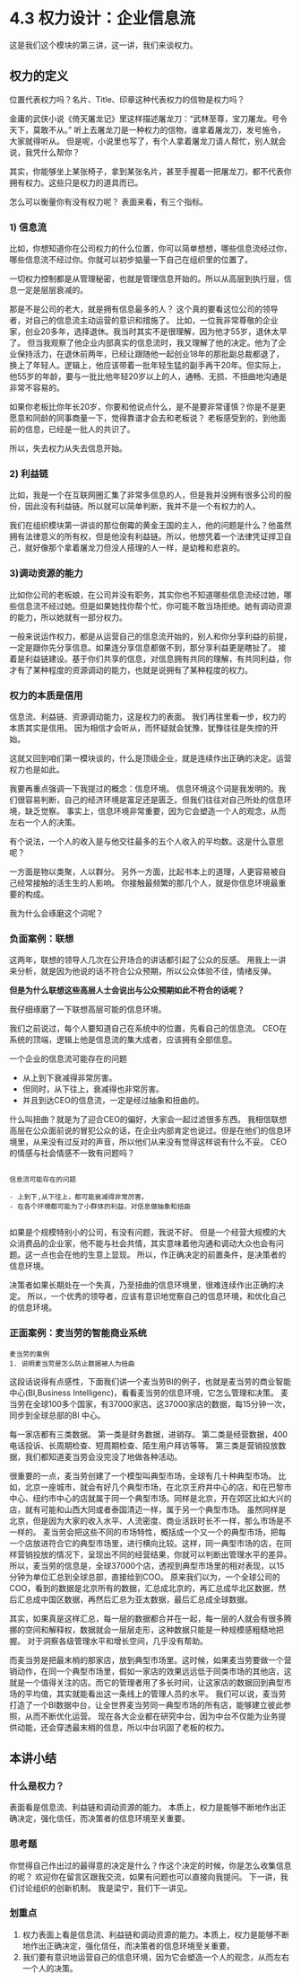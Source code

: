 # 4.3 权力设计：企业信息流

这是我们这个模块的第三讲，这一讲，我们来谈权力。

## 权力的定义

位置代表权力吗？名片、Title、印章这种代表权力的信物是权力吗？

金庸的武侠小说《倚天屠龙记》里这样描述屠龙刀：“武林至尊，宝刀屠龙。号令天下，莫敢不从。”
听上去屠龙刀是一种权力的信物，谁拿着屠龙刀，发号施令，大家就得听从。
但是呢，小说里也写了，有个人拿着屠龙刀请人帮忙，别人就会说，我凭什么帮你？

其实，你能够坐上某张椅子，拿到某张名片，甚至手握着一把屠龙刀，都不代表你拥有权力。这些只是权力的道具而已。

怎么可以衡量你有没有权力呢？
表面来看，有三个指标。

### 1) 信息流

比如，你想知道你在公司权力的什么位置，你可以简单想想，哪些信息流经过你，哪些信息流不经过你。你就可以初步掂量一下自己在组织里的位置了。

一切权力控制都是从管理秘密，也就是管理信息开始的。所以从高层到执行层，信息一定是层层衰减的。

那是不是公司的老大，就是拥有信息最多的人？
这个真的要看这位公司的领导者，对自己的信息流主动运营的意识和措施了。
比如，一位我非常尊敬的企业家，创业20多年，选择退休。我当时其实不是很理解，因为他才55岁，退休太早了。
但当我观察了他企业内部真实的信息流时，我又理解了他的决定。他为了企业保持活力，在退休前两年，已经让跟随他一起创业18年的那批副总裁都退了，换上了年轻人。逻辑上，他应该带着一批年轻生猛的副手再干20年。但实际上，他55岁的年龄，要与一批比他年轻20岁以上的人，通畅、无损、不扭曲地沟通是非常不容易的。

如果你老板比你年长20岁，你要和他说点什么，是不是要非常谨慎？你是不是更愿意和同龄的同事商量一下，觉得靠谱才会去和老板说？
老板感受到的，到他面前的信息，已经是一批人的共识了。

所以，失去权力从失去信息开始。

### 2) 利益链

比如，我是一个在互联网圈汇集了非常多信息的人，但是我并没拥有很多公司的股份，因此没有利益链。所以就可以简单判断，我并不是一个有权力的人。

我们在组织模块第一讲谈的那位倒霉的黄金王国的主人，他的问题是什么？他虽然拥有法律意义的所有权，但是他没有利益链。所以，他想凭着一个法律凭证捍卫自己，就好像那个拿着屠龙刀但没人搭理的人一样，是幼稚和悲哀的。

### 3)调动资源的能力

比如你公司的老板娘，在公司并没有职务，其实你也不知道哪些信息流经过她，哪些信息流不经过她。但是如果她找你帮个忙，你可能不敢当场拒绝。她有调动资源的能力，所以她就有一部分权力。

一般来说运作权力，都是从运营自己的信息流开始的，别人和你分享利益的前提，一定是跟你先分享信息。如果连分享信息都做不到，那分享利益更是瞎扯了。
接着是利益链建设。基于你们共享的信息，对信息拥有共同的理解，有共同利益，你才有了某种程度的资源调动的能力，也就是说拥有了某种程度的权力。

### 权力的本质是信用

信息流、利益链、资源调动能力，这是权力的表面。
我们再往里看一步，权力的本质其实是信用。
因为相信才会听从，而怀疑就会犹豫，犹豫往往是失控的开始。

这就又回到咱们第一模块谈的，什么是顶级企业，就是连续作出正确的决定。运营权力也是如此。

我要再重点强调一下我提过的概念：信息环境。
信息环境这个词是我发明的。我们很容易判断，自己的经济环境是富足还是匮乏。但我们往往对自己所处的信息环境，缺乏觉察。
事实上，信息环境非常重要，因为它会塑造一个人的观念，从而左右一个人的决策。

有个说法，一个人的收入是与他交往最多的五个人收入的平均数。这是什么意思呢？

一方面是物以类聚，人以群分。
另外一方面，比起书本上的道理，人更容易被自己经常接触的活生生的人影响。
你接触最频繁的那几个人，就是你信息环境最重要的构成。

我为什么会琢磨这个词呢？

### 负面案例：联想

这两年，联想的领导人几次在公开场合的讲话都引起了公众的反感。
用我上一讲来分析，就是因为他说的话不符合公众预期，所以公众体验不佳，情绪反弹。

**但是为什么联想这些高层人士会说出与公众预期如此不符合的话呢？**

我仔细琢磨了一下联想高层可能的信息环境。

我们之前说过，每个人要知道自己在系统中的位置，先看自己的信息流。
CEO在系统的顶端，逻辑上他是信息流的集大成者，应该拥有全部信息。

一个企业的信息流可能存在的问题

- 从上到下衰减得非常厉害。
- 但同时，从下往上，衰减得也非常厉害。
- 并且到达CEO的信息流，一定是经过抽象和扭曲的。

什么叫扭曲？就是为了迎合CEO的偏好，大家会一起过滤很多东西。
我相信联想高层在公众面前说的冒犯公众的话，在企业内部肯定也说过。但是在他们的信息环境里，从来没有过反对的声音，所以他们从来没有觉得这样说有什么不妥。
CEO的情感与社会情感不一致有问题吗？
  
```note

信息流可能存在的问题

- 上到下,从下往上，都可能衰减得非常厉害。
- 在各个环境都可能为了小群体的利益，对信息做抽象和扭曲
  
```

如果是个规模特别小的公司，有没有问题，我说不好。
但是一个经营大规模的大众消费品的企业家，他不能与社会共情，其实意味着他沟通和调动大众也会有问题。这一点也会在他的生意上显现。
所以，作正确决定的前置条件，是决策者的信息环境。

决策者如果长期处在一个失真，乃至扭曲的信息环境里，很难连续作出正确的决定。
所以，一个优秀的领导者，应该有意识地觉察自己的信息环境，和优化自己的信息环境。

### 正面案例：麦当劳的智能商业系统

```note
麦当劳的案例
1. 说明麦当劳是怎么防止数据被人为扭曲

```
这段话说得有点感性，下面我们讲一个麦当劳BI的例子，也就是麦当劳的商业智能中心(BI,Business Intelligenc)，看看麦当劳的信息环境，它怎么管理和决策。
麦当劳在全球100多个国家，有37000家店。这37000家店的数据，每15分钟一次，同步到全球总部的BI 中心。

每一家店都有三类数据。
第一类是财务数据，进销存。
第二类是经营数据，400电话投诉、长周期检查、短周期检查、陌生用户拜访等等。
第三类是营销投放数据，我们都知道麦当劳会没完没了地做各种活动。

很重要的一点，麦当劳创建了一个模型叫典型市场，全球有几十种典型市场。
比如，北京一座城市，就会有好几个典型市场，在北京王府井中心的店，和在巴黎市中心、纽约市中心的店就属于同一个典型市场。同样是北京，开在郊区比如大兴的店，就有可能和山西大同或者泰国清迈一样，属于另一个典型市场。
虽然同样是北京，但是因为大家的收入水平、人流密度、商业活跃时长不一样，那么市场是不一样的。
麦当劳会把这些不同的市场特性，概括成一个又一个的典型市场，把每一个店放进符合它的典型市场里，进行横向比较。这样，同一典型市场的店，在同样营销投放的情况下，呈现出不同的经营结果，你就可以判断出管理水平的差异。
所以，麦当劳的信息是，全球37000个店，透视到典型市场里的相对表现，以15分钟为单位汇总到全球总部，直接给到COO。
原来我们以为，一个全球公司的COO，看到的数据是北京所有的数据，汇总成北京的，再汇总成华北区数据，然后汇总成中国区数据，再然后汇总为亚太数据，最后汇总成全球数据。

其实，如果真是这样汇总，每一层的数据都合并在一起，每一层的人就会有很多腾挪的空间和解释权，数据就会一层层走形，这种数据只能是一种规模感粗糙地把握。
对于洞察各级管理水平和增长空间，几乎没有帮助。

而麦当劳是把最末梢的那家店，放到典型市场里。这时候，如果麦当劳要做一个营销动作，在同一个典型市场里，假如一家店的效果远远低于同类市场的其他店，这就是一个值得关注的店。而它的管理者用了多长时间，让这家店的数据回到典型市场的平均值，其实就能看出这一条线上的管理人员的水平。
我们可以说，麦当劳打造了一个BI数据中台，让全世界麦当劳同一典型市场的所有店，能够建立彼此参照，从而不断优化运营。
现在各大企业都在研究中台，因为中台不仅能为业务提供动能，还会穿透最末梢的信息，所以中台巩固了老板的权力。

## 本讲小结

### 什么是权力？

表面看是信息流、利益链和调动资源的能力。
本质上，权力是能够不断地作出正确决定，强化信任，而决策者的信息环境至关重要。

### 思考题

你觉得自己作出过的最得意的决定是什么？作这个决定的时候，你是怎么收集信息的呢？
欢迎你在留言区跟我交流，如果有问题也可以直接向我提问。
下一讲，我们讨论组织的创新机制。
我是梁宁，我们下一讲见。

### 划重点

1. 权力表面上看是信息流、利益链和调动资源的能力。本质上，权力是能够不断地作出正确决定，强化信任，而决策者的信息环境至关重要。 
2. 我们要有意识地运营自己的信息环境，因为它会塑造一个人的观念，从而左右一个人的决策。